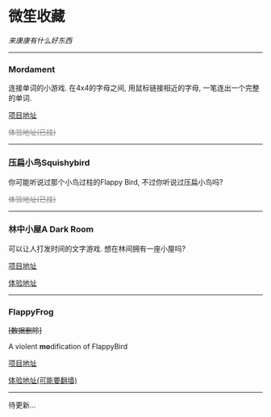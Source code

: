 # 微笙收藏

*来康康有什么好东西*

***

### Mordament

连接单词的小游戏. 在4x4的字母之间, 用鼠标链接相近的字母, 一笔连出一个完整的单词.

[项目地址](https://github.com/zk526446081/Mordament)

<del style="color:grey">体验地址(已挂)</del>

***

### 压扁小鸟Squishybird

你可能听说过那个小鸟过柱的Flappy Bird, 不过你听说过压扁小鸟吗?

<del style="color:grey">体验地址(已挂)</del>

***

### 林中小屋A Dark Room

可以让人打发时间的文字游戏. 想在林间拥有一座小屋吗?

[项目地址](https://github.com/doublespeakgames/adarkroom)

[体验地址](http://adarkroom.doublespeakgames.com/?lang=zh_cn)

***

### FlappyFrog

~~\[数据删除\]~~

A violent **mo**dification of FlappyBird

[项目地址](https://github.com/tusenpo/FlappyFrog)

[体验地址(可能要翻墙)](https://tusenpo.github.io/FlappyFrog/)

***

待更新...

